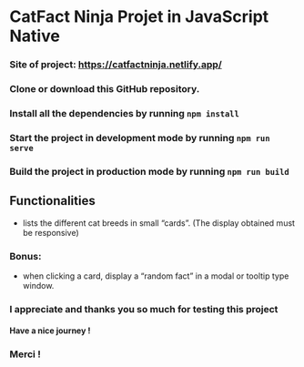 # CatFact Ninja Projet in JavaScript Native

### Site of project: https://catfactninja.netlify.app/

### Clone or download this GitHub repository.

### Install all the dependencies by running `npm install`
### Start the project in development mode by running `npm run serve`
### Build the project in production mode by running `npm run build`

## Functionalities
  - lists the different cat breeds in small “cards”. (The display obtained must be responsive)

### Bonus: 
  - when clicking a card, display a “random fact” in a modal or tooltip type window.

### I appreciate and thanks you so much for testing this project

#### Have a nice journey !

### Merci !

